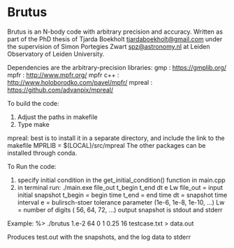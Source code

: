# Brutus

Brutus is an N-body code with arbitrary precision and accuracy.
Written as part of the PhD thesis of Tjarda Boekholt <tjardaboekholt@gmail.com>
under the supervision of Simon Portegies Zwart <spz@astronomy.nl> at Leiden Observatory of Leiden University.

Dependencies are the arbitrary-precision libraries:
  gmp		: https://gmplib.org/
  mpfr		: http://www.mpfr.org/
  mpfr c++	: http://www.holoborodko.com/pavel/mpfr/
  mpreal	: https://github.com/advanpix/mpreal/

To build the code:
  1) Adjust the paths in makefile
  2) Type make

mpreal: best is to install it in a separate directory, and include the link to the makefile
        MPRLIB  = $(LOCAL)/src/mpreal
The other packages can be installed through conda.

To Run the code:
  1) specify initial condition in the get_initial_condition() function in main.cpp
  2) in terminal run: ./main.exe file_out t_begin t_end dt e Lw
    file_out = input initial snapshot
    t_begin  = begin time
    t_end    = end time
    dt       = snapshot time interval
    e        = bulirsch-stoer tolerance parameter (1e-6, 1e-8, 1e-10, ...)
    Lw       = number of digits                   (  56,   64,    72, ...)
  output snapshot is stdout and stderr
  
Example:
%> ./brutus 1.e-2 64 0 1 0.25 16 testcase.txt > data.out

Produces test.out with the snapshots, and the log data to stderr


